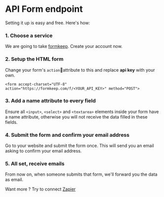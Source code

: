 # API Form endpoint

Setting it up is easy and free. Here's how:

### 1. Choose a service

We are going to take [formkeep](https://formkeep.com/). Create your account now.

### 2. Setup the HTML form

Change your form's `action`attribute to this and replace **api key** with your own.

```
<form accept-charset="UTF-8" action="https://formkeep.com/f/<YOUR_API_KEY>" method="POST">
```

### 3. Add a name attribute to every field

Ensure all `<input>`, `<select>` and `<textarea>` elements inside your form have a name attribute, otherwise you will not receive the data filled in these fields.

### 4. Submit the form and confirm your email address

Go to your website and submit the form once. This will send you an email asking to confirm your email address.

### 5. All set, receive emails

From now on, when someone submits that form, we'll forward you the data as email.

Want more ? Try to connect [Zapier](http://zapier.com/)

